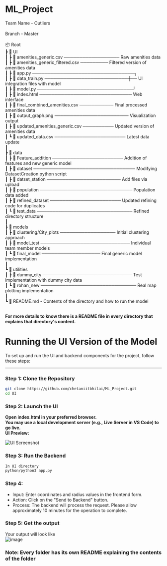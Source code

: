# ML_Project
Team Name - Outliers <br>
<br>
Branch - Master <br>
<br>
📦 Root<br>
 ┣ 📂 UI<br>
 ┃ ┣ 📄 amenities_generic.csv ────────────────── Raw amenities data<br>
 ┃ ┣ 📄 amenities_generic_filtered.csv ───────── Filtered version of amenities data<br>
 ┃ ┣ 📄 app.py ─────────────────────────────────┐<br>
 ┃ ┣ 📄 data_train.py ───────────────────────────┼── UI integration files with model<br>
 ┃ ┣ 📄 model.py ───────────────────────────────┘<br>
 ┃ ┣ 📄 index.html ────────────────────────────── Web interface<br>
 ┃ ┣ 📄 final_combined_amenities.csv ─────────── Final processed amenities data<br>
 ┃ ┣ 📄 output_graph.png ──────────────────────── Visualization output<br>
 ┃ ┣ 📄 updated_amenities_generic.csv ────────── Updated version of amenities data<br>
 ┃ ┗ 📄 updated_data.csv ─────────────────────── Latest data update<br>
 ┃<br>
 ┣ 📂 data<br>
 ┃ ┣ 📂 Feature_addition ─────────────────────── Addition of features and new generic model<br>
 ┃ ┣ 📂 dataset ───────────────────────────────── Modifying DatasetCreation python script<br>
 ┃ ┣ 📂 datset_station ──────────────────────── Add files via upload<br>
 ┃ ┣ 📂 population ────────────────────────────── Population data added<br>
 ┃ ┣ 📂 refined_dataset ─────────────────────── Updated refining code for duplicates<br>
 ┃ ┗ 📂 test_data ─────────────────────────────── Refined directory structure<br>
 ┃<br>
 ┣ 📂 models<br>
 ┃ ┣ 📂 clustering/City_plots ────────────────── Initial clustering approach<br>
 ┃ ┣ 📂 model_test ───────────────────────────── Individual team member models<br>
 ┃ ┗ 📂 final_model ─────────────────── Final generic model implementation<br>
 ┃<br>
 ┗ 📂 utilities<br>
 ┃ ┣ 📂 dummy_city ───────────────────────────── Test implementation with dummy city data<br>
 ┃ ┗ 📂 rohan_new ─────────────────────────────── Real map plotting implementation<br>
 ┃<br>
 ┗ 📄 README.md - Contents of the directory and how to run the model <br>
<br>

**For more details to know there is a README file in every directory that explains that directory's content.**

# Running the UI Version of the Model

To set up and run the UI and backend components for the project, follow these steps:

---

### Step 1: Clone the Repository

```bash
git clone https://github.com/chetaniitbhilai/ML_Project.git
cd UI
```

### Step 2: Launch the UI
**Open index.html in your preferred browser.<br>
You may use a local development server (e.g., Live Server in VS Code) to go live.<br>
UI Preview:<br>**

![UI Screenshot](https://github.com/user-attachments/assets/1021d28c-37ae-4eb5-8d71-e9c6ceef7e82) <br>


### Step 3: Run the Backend
```bash
In UI directory 
python/python3 app.py
```

### Step 4: 
<ul>
  <li>Input: Enter coordinates and radius values in the frontend form.</li>
  <li>Action: Click on the "Send to Backend" button.</li>
  <li>Process: The backend will process the request. Please allow approximately 10 minutes for the operation to complete.</li>
</ul>

### Step 5: Get the output
Your output will look like <br>
![image](https://github.com/user-attachments/assets/318aee35-6e41-4ecc-ac17-642749397fe1)


### Note: Every folder has its own README explaining the contents of the folder

